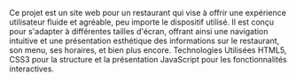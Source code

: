 Ce projet est un site web pour un restaurant qui vise à offrir une expérience utilisateur fluide et agréable, peu importe le dispositif utilisé. Il est conçu pour s'adapter à différentes tailles d'écran, offrant ainsi une navigation intuitive et une présentation esthétique des informations sur le restaurant, son menu, ses horaires, et bien plus encore.
Technologies Utilisées
HTML5, CSS3 pour la structure et la présentation
JavaScript pour les fonctionnalités interactives.